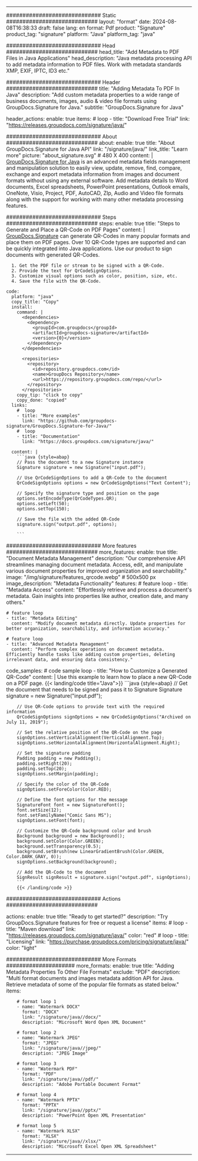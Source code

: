 



---
############################# Static ############################
layout: "format"
date:  2024-08-08T16:38:33
draft: false
lang: en
format: Pdf
product: "Signature"
product_tag: "signature"
platform: "Java"
platform_tag: "java"

############################# Head ############################
head_title: "Add Metadata to PDF Files in Java Applications"
head_description: "Java metadata processing API to add metadata information to PDF files. Work with metadata standards XMP, EXIF, IPTC, ID3 etc."

############################# Header ############################
title: "Adding Metadata To PDF In Java" 
description: "Add custom metadata properties to a wide range of business documents, images, audio & video file formats using GroupDocs.Signature for Java."
subtitle: "GroupDocs.Signature for Java" 

header_actions:
  enable: true
  items:
    #  loop
    - title: "Download Free Trial"
      link: "https://releases.groupdocs.com/signature/java/"
      
############################# About ############################
about:
    enable: true
    title: "About GroupDocs.Signature for Java API"
    link: "/signature/java/"
    link_title: "Learn more"
    picture: "about_signature.svg" # 480 X 400
    content: |
       [GroupDocs.Signature for Java](/signature/java/) is an advanced metadata fields management and manipulation solution to easily view, update, remove, find, compare, exchange and export metadata information from images and document formats without using any external software. Add metadata details to Word documents, Excel spreadsheets, PowerPoint presentations, Outlook emails, OneNote, Visio, Project, PDF, AutoCAD, ZIp, Audio and Video file formats along with the support for working with many other metadata processing features.

############################# Steps ############################
steps:
    enable: true
    title: "Steps to Generate and Place a QR-Code on PDF Pages"
    content: |
      [GroupDocs.Signature](/signature/java/) can generate QR-Codes in many popular formats and place them on PDF pages. Over 10 QR-Code types are supported and can be quickly integrated into Java applications. Use our product to sign documents with generated QR-Codes.
      
      1. Get the PDF file or stream to be signed with a QR-Code.
      2. Provide the text for QrCodeSignOptions.
      3. Customize visual options such as color, position, size, etc.
      4. Save the file with the QR-Code.
   
    code:
      platform: "java"
      copy_title: "Copy"
      install:
        command: |
          <dependencies>
            <dependency>
              <groupId>com.groupdocs</groupId>
              <artifactId>groupdocs-signature</artifactId>
              <version>{0}</version>
            </dependency>
          </dependencies>

          <repositories>
            <repository>
              <id>repository.groupdocs.com</id>
              <name>GroupDocs Repository</name>
              <url>https://repository.groupdocs.com/repo/</url>
            </repository>
          </repositories>
        copy_tip: "click to copy"
        copy_done: "copied"
      links:
        #  loop
        - title: "More examples"
          link: "https://github.com/groupdocs-signature/GroupDocs.Signature-for-Java/"
        #  loop
        - title: "Documentation"
          link: "https://docs.groupdocs.com/signature/java/"
          
      content: |
        ```java {style=abap}
        // Pass the document to a new Signature instance
        Signature signature = new Signature("input.pdf");

        // Use QrCodeSignOptions to add a QR-Code to the document
        QrCodeSignOptions options = new QrCodeSignOptions("Text Content");

        // Specify the signature type and position on the page
        options.setEncodeType(QrCodeTypes.QR);
        options.setLeft(50);
        options.setTop(150);

        // Save the file with the added QR-Code
        signature.sign("output.pdf", options);

        ```            

############################# More features ############################
more_features:
  enable: true
  title: "Document Metadata Management"
  description: "Our comprehensive API streamlines managing document metadata. Access, edit, and manipulate various document properties for improved organization and searchability."
  image: "/img/signature/features_qrcode.webp" # 500x500 px
  image_description: "Metadata Functionality"
  features:
    # feature loop
    - title: "Metadata Access"
      content: "Effortlessly retrieve and process a document's metadata. Gain insights into properties like author, creation date, and many others."

    # feature loop
    - title: "Metadata Editing"
      content: "Modify document metadata directly. Update properties for better organization, searchability, and information accuracy."

    # feature loop
    - title: "Advanced Metadata Management"
      content: "Perform complex operations on document metadata. Efficiently handle tasks like adding custom properties, deleting irrelevant data, and ensuring data consistency."
      
  code_samples:
    # code sample loop
    - title: "How to Customize a Generated QR-Code"
      content: |
        Use this example to learn how to place a new QR-Code on a PDF page.
        {{< landing/code title="Java">}}
        ```java {style=abap}
        // Get the document that needs to be signed and pass it to Signature
        Signature signature = new Signature("input.pdf");

        // Use QR-Code options to provide text with the required information
        QrCodeSignOptions signOptions = new QrCodeSignOptions("Archived on July 11, 2019");

        // Set the relative position of the QR-Code on the page
        signOptions.setVerticalAlignment(VerticalAlignment.Top);
        signOptions.setHorizontalAlignment(HorizontalAlignment.Right);

        // Set the signature padding
        Padding padding = new Padding();
        padding.setRight(20);
        padding.setTop(20);
        signOptions.setMargin(padding);

        // Specify the color of the QR-Code
        signOptions.setForeColor(Color.RED);

        // Define the font options for the message
        SignatureFont font = new SignatureFont();
        font.setSize(12);
        font.setFamilyName("Comic Sans MS");
        signOptions.setFont(font);

        // Customize the QR-Code background color and brush
        Background background = new Background();
        background.setColor(Color.GREEN);
        background.setTransparency(0.5);
        background.setBrush(new LinearGradientBrush(Color.GREEN, Color.DARK_GRAY, 0));
        signOptions.setBackground(background);

        // Add the QR-Code to the document
        SignResult signResult = signature.sign("output.pdf", signOptions);
        ```
        {{< /landing/code >}}


############################# Actions ############################

actions:
  enable: true
  title: "Ready to get started?"
  description: "Try GroupDocs.Signature features for free or request a license"
  items:
    #  loop
    - title: "Maven download"
      link: "https://releases.groupdocs.com/signature/java/"
      color: "red"
        #  loop
    - title: "Licensing"
      link: "https://purchase.groupdocs.com/pricing/signature/java/"
      color: "light"


############################# More Formats #####################
more_formats:
    enable: true
    title: "Adding Metadata Properties To Other File Formats"
    exclude: "PDF"
    description: "Multi format documents and images metadata addition API for Java. Retrieve metadata of some of the popular file formats as stated below."
    items: 
          
        # format loop 1
        - name: "Watermark DOCX"
          format: "DOCX"
          link: "/signature/java//docx/"
          description: "Microsoft Word Open XML Document"
          
        # format loop 2
        - name: "Watermark JPEG"
          format: "JPEG"
          link: "/signature/java//jpeg/"
          description: "JPEG Image"
          
        # format loop 3
        - name: "Watermark PDF"
          format: "PDF"
          link: "/signature/java//pdf/"
          description: "Adobe Portable Document Format"
          
        # format loop 4
        - name: "Watermark PPTX"
          format: "PPTX"
          link: "/signature/java//pptx/"
          description: "PowerPoint Open XML Presentation"
          
        # format loop 5
        - name: "Watermark XLSX"
          format: "XLSX"
          link: "/signature/java//xlsx/"
          description: "Microsoft Excel Open XML Spreadsheet"


          

---